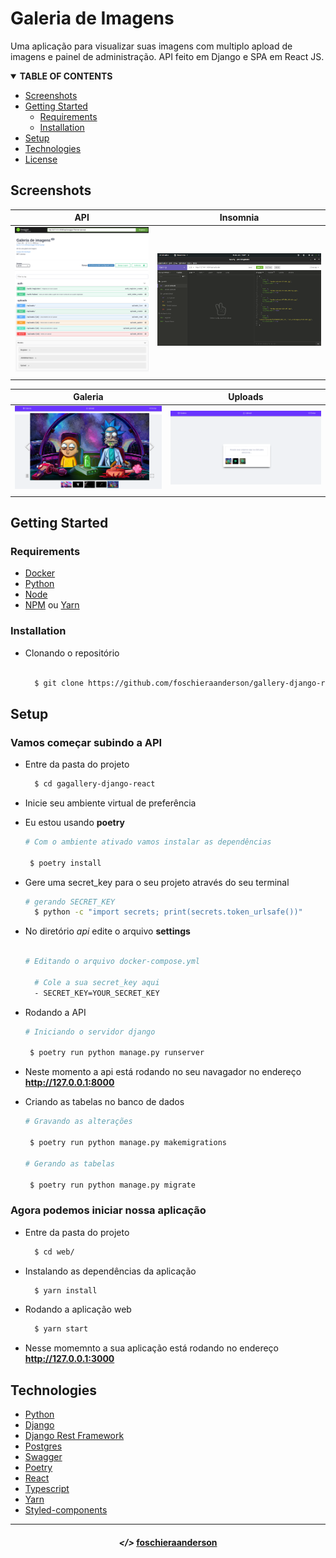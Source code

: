# Galeria de Imagens

Uma aplicação para visualizar suas imagens com multiplo apload de imagens
e painel de administração. API feito em Django e SPA em React JS.

<!-- TABLE OF CONTENTS -->
<details open="open">
  <summary><strong>TABLE OF CONTENTS</strong></summary>
  <ul>
    <li><a href="#camera-screenshot">Screenshots</a></li>
    <li>
      <a href="#pushpin-getting-started">Getting Started</a>
      <ul>
        <li><a href="#key-requirements">Requirements</a></li>
        <li><a href="#minidisc-installation">Installation</a></li>
      </ul>
    </li>
    <li><a href="#hammer_and_wrench-setup">Setup</a></li>
    <li><a href="#desktop_computer-technologies">Technologies</a></li>
    <li><a href="#page_with_curl-license">License</a></li>
  </ul>
</details>

## Screenshots

| API | Insomnia |
|----------------------|-------------------------------|
|![API](assets/api.png)|![Insonia](assets/insomnia.png)|
|                      |                               |

| Galeria | Uploads |
|---------|---------|
|![API](assets/galeria.png)|![Insonia](assets/upload.png)|
|                          |                             | 


## Getting Started

### Requirements

- [Docker](https://www.docker.com/)
- [Python](https://www.python.org/)
- [Node](https://nodejs.org/en/)
- [NPM](https://www.npmjs.com) ou [Yarn](https://yarnpkg.com)

### Installation
- Clonando o repositório

  ```sh
  
    $ git clone https://github.com/foschieraanderson/gallery-django-react.git

  ```

## Setup

### Vamos começar subindo a API

  - Entre da pasta do projeto
    ```sh
      $ cd gagallery-django-react
    ```
  - Inicie seu ambiente virtual de preferência
  - Eu estou usando **poetry**
    
    ```sh
    # Com o ambiente ativado vamos instalar as dependências

     $ poetry install

    ```

  - Gere uma secret_key para o seu projeto através do seu terminal
    
    ```sh
    # gerando SECRET_KEY
      $ python -c "import secrets; print(secrets.token_urlsafe())"
    ```
  - No diretório *api* edite o arquivo **settings**
    
    ```sh

    # Editando o arquivo docker-compose.yml

      # Cole a sua secret_key aqui
      - SECRET_KEY=YOUR_SECRET_KEY

    ```

  - Rodando a API
    
    ```sh
    # Iniciando o servidor django

     $ poetry run python manage.py runserver

    ``` 
  - Neste momento a api está rodando no seu navagador no endereço **http://127.0.0.1:8000**

  - Criando as tabelas no banco de dados
    
    ```sh
    # Gravando as alterações

     $ poetry run python manage.py makemigrations

    # Gerando as tabelas

     $ poetry run python manage.py migrate

    ```
### Agora podemos iniciar nossa aplicação

  - Entre da pasta do projeto
    ```sh
      $ cd web/
    ``` 
  - Instalando as dependências da aplicação
    ```sh
      $ yarn install
    ``` 
  - Rodando a aplicação web
    ```sh
      $ yarn start
    ``` 
  - Nesse momemnto a sua aplicação está rodando no endereço **http://127.0.0.1:3000**

## Technologies

* [Python](https://www.python.org)
* [Django](https://www.djangoproject.com)
* [Django Rest Framework](https://www.django-rest-framework.org)
* [Postgres](https://www.postgresql.org)
* [Swagger](https://swagger.io)
* [Poetry](https://python-poetry.org)
* [React](https://pt-br.reactjs.org)
* [Typescript](https://www.typescriptlang.org)
* [Yarn](https://yarnpkg.com)
* [Styled-components](https://styled-components.com)


---

<h4 align="center"> <em>&lt;/&gt;</em> <a href="https://github.com/foschieraanderson" target="_blank">foschieraanderson</a> </h4>